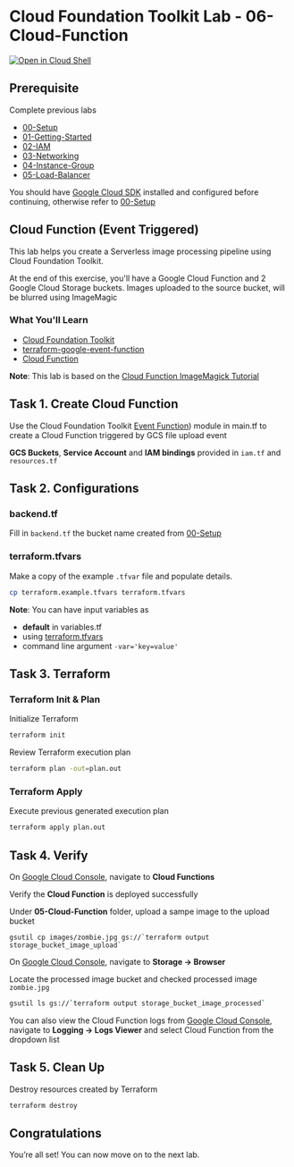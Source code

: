 
# Cloud Foundation Toolkit Lab - 06-Cloud-Function
[![Open in Cloud Shell](https://gstatic.com/cloudssh/images/open-btn.svg)](https://ssh.cloud.google.com/cloudshell/editor?cloudshell_git_repo=https%3A%2F%2Fgithub.com%2Fterraform-google-modules%2Fcloud-foundation-training&cloudshell_git_branch=master&cloudshell_open_in_editor=main.tf&cloudshell_tutorial=README.md&cloudshell_working_dir=06-Cloud-Function)

## Prerequisite

Complete previous labs
* [00-Setup](https://github.com/terraform-google-modules/cloud-foundation-training/tree/master/00-Setup/README.md)
* [01-Getting-Started](https://github.com/terraform-google-modules/cloud-foundation-training/tree/master/01-Getting-Started/README.md)
* [02-IAM](https://github.com/terraform-google-modules/cloud-foundation-training/tree/master/02-IAM/README.md)
* [03-Networking](https://github.com/terraform-google-modules/cloud-foundation-training/tree/master/03-Networking/README.md)
* [04-Instance-Group](https://github.com/terraform-google-modules/cloud-foundation-training/tree/master/04-Instance-Group/README.md)
* [05-Load-Balancer](https://github.com/terraform-google-modules/cloud-foundation-training/tree/master/05-Load-Balancer/README.md)

You should have [Google Cloud SDK](https://cloud.google.com/sdk/docs/downloads-interactive) installed and configured before continuing, otherwise refer to [00-Setup](https://github.com/terraform-google-modules/cloud-foundation-training/tree/master/00-Setup/README.md)

## Cloud Function (Event Triggered)

This lab helps you create a Serverless image processing pipeline using Cloud Foundation Toolkit.

At the end of this exercise, you'll have a Google Cloud Function and 2 Google Cloud Storage buckets. Images uploaded to the source bucket, will be blurred using ImageMagic

### What You'll Learn

* [Cloud Foundation Toolkit](https://cloud.google.com/foundation-toolkit/)
* [terraform-google-event-function](https://github.com/terraform-google-modules/terraform-google-event-function)
* [Cloud Function](https://cloud.google.com/functions#documentation)


**Note**: This lab is based on the [Cloud Function ImageMagick Tutorial](https://cloud.google.com/functions/docs/tutorials/imagemagick#functions-prepare-environment-python)

## Task 1. Create Cloud Function

Use the Cloud Foundation Toolkit [Event Function](https://github.com/terraform-google-modules/terraform-google-event-function)) module in main.tf to create a Cloud Function triggered by GCS file upload event

**GCS Buckets**, **Service Account** and **IAM bindings** provided in `iam.tf` and `resources.tf`

## Task 2. Configurations

### backend.tf

Fill in `backend.tf` the bucket name created from [00-Setup](https://github.com/terraform-google-modules/cloud-foundation-training/tree/master/00-Setup/README.md)

### terraform.tfvars

Make a copy of the example `.tfvar` file and populate details.
```bash
cp terraform.example.tfvars terraform.tfvars
```

**Note**: You can have input variables as

* **default** in variables.tf
* using [terraform.tfvars](https://www.terraform.io/docs/configuration/variables.html#variable-definitions-tfvars-files)
* command line argument `-var='key=value'`

## Task 3. Terraform

### Terraform Init & Plan
Initialize Terraform
```bash
terraform init
```

Review Terraform execution plan
```bash
terraform plan -out=plan.out
```

### Terraform Apply

Execute previous generated execution plan

```bash
terraform apply plan.out
```

## Task 4. Verify

On [Google Cloud Console](https://console.cloud.google.com/), navigate to **Cloud Functions**

Verify the **Cloud Function** is deployed successfully

Under **05-Cloud-Function** folder, upload a sampe image to the upload bucket
```
gsutil cp images/zombie.jpg gs://`terraform output storage_bucket_image_upload`
```

On [Google Cloud Console](https://console.cloud.google.com/), navigate to **Storage -> Browser**

Locate the processed image bucket and checked processed image `zombie.jpg`
```bash
gsutil ls gs://`terraform output storage_bucket_image_processed`
```

You can also view the Cloud Function logs from [Google Cloud Console](https://console.cloud.google.com/), navigate to **Logging -> Logs Viewer** and select Cloud Function from the dropdown list

## Task 5. Clean Up

Destroy resources created by Terraform

```bash
terraform destroy
```

## Congratulations

<walkthrough-conclusion-trophy></walkthrough-conclusion-trophy>

You’re all set! You can now move on to the next lab.

